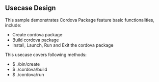 ## Usecase Design

This sample demonstrates Cordova Package feature basic functionalities, include:

* Create cordova package
* Build cordova package
* Install, Launch, Run and Exit the cordova package

This usecase covers following methods:

* $ ./bin/create
* $ ./cordova/build
* $ ./cordova/run
